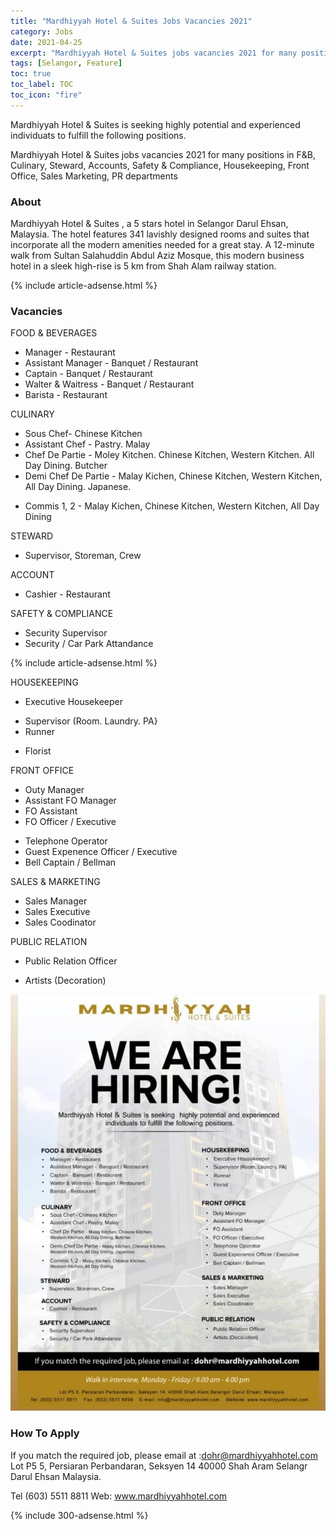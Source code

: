 ```yaml
---
title: "Mardhiyyah Hotel & Suites Jobs Vacancies 2021" 
category: Jobs 
date: 2021-04-25
excerpt: "Mardhiyyah Hotel & Suites jobs vacancies 2021 for many positions in F&B, Culinary, Steward, Accounts, Safety & Compliance, Housekeeping, Front Office, Sales Marketing, PR departments" 
tags: [Selangor, Feature] 
toc: true 
toc_label: TOC 
toc_icon: "fire" 
--- 
```

Mardhiyyah Hotel & Suites is seeking highly potential and experienced
individuats to fulfill the following positions.

Mardhiyyah Hotel & Suites jobs vacancies 2021 for many positions in F&B, Culinary, Steward, Accounts, Safety & Compliance, Housekeeping, Front Office, Sales Marketing, PR departments

### About
 Mardhiyyah Hotel & Suites , a 5 stars hotel in Selangor Darul Ehsan, Malaysia. The hotel features 341 lavishly designed rooms and suites that incorporate all the modern amenities needed for a great stay. A 12-minute walk from Sultan Salahuddin Abdul Aziz Mosque, this modern business hotel in a sleek high-rise is 5 km from Shah Alam railway station.

{% include article-adsense.html %} 

### Vacancies
FOOD & BEVERAGES
- Manager - Restaurant
- Assistant Manager - Banquet / Restaurant
- Captain - Banquet / Restaurant
- Walter & Waitress - Banquet / Restaurant
- Barista - Restaurant

CULINARY
- Sous Chef- Chinese Kitchen
- Assistant Chef - Pastry. Malay
- Chef De Partie - Moley Kitchen. Chinese Kitchen, Western Kitchen. All Day Dining. Butcher
- Demi Chef De Partie - Malay Kichen, Chinese Kitchen, Western Kitchen, All Day Dining. Japanese.
* Commis 1, 2 - Malay Kichen, Chinese Kitchen, Western Kitchen, All Day Dining

STEWARD
* Supervisor, Storeman, Crew

ACCOUNT
- Cashier - Restaurant

SAFETY & COMPLIANCE
- Security Supervisor
- Security / Car Park Attandance

{% include article-adsense.html %} 

HOUSEKEEPING
- Executive Housekeeper
* Supervisor (Room. Laundry. PA}
* Runner
- Florist

FRONT OFFICE
- Outy Manager
- Assistant FO Manager
- FO Assistant
- FO Officer / Executive
* Telephone Operator
* Guest Expenence Officer / Executive
* Bell Captain / Bellman

SALES & MARKETING
- Sales Manager
- Sales Executive
- Sales Coodinator

PUBLIC RELATION
* Public Relation Officer
- Artists (Decoration)

![Mardhiyyah Hotel & Suites Hiring 2021!](/assets/images/2021-04/mardhiyyah-hotel-suites-jobs-vacancies-2021.jpg "Mardhiyyah Hotel & Suites Hiring 2021")

### How To Apply
If you match the required job, please email at :dohr@mardhiyyahhotel.com
Lot P5 5, Persiaran Perbandaran, Seksyen 14 40000 Shah Aram Selangr Darul Ehsan Malaysia.

Tel (603) 5511 8811 
Web: www.mardhiyyahhotel.com

{% include 300-adsense.html %} 